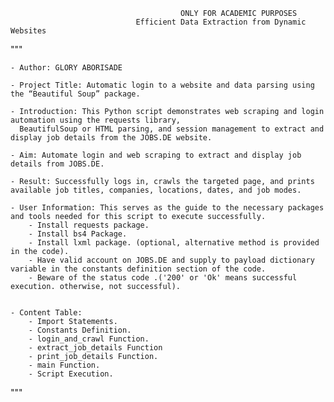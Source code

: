                                           ONLY FOR ACADEMIC PURPOSES
                                Efficient Data Extraction from Dynamic Websites

"""

    - Author: GLORY ABORISADE

    - Project Title: Automatic login to a website and data parsing using the “Beautiful Soup” package.

    - Introduction: This Python script demonstrates web scraping and login automation using the requests library, 
      BeautifulSoup or HTML parsing, and session management to extract and display job details from the JOBS.DE website.

    - Aim: Automate login and web scraping to extract and display job details from JOBS.DE.

    - Result: Successfully logs in, crawls the targeted page, and prints available job titles, companies, locations, dates, and job modes.

    - User Information: This serves as the guide to the necessary packages and tools needed for this script to execute successfully.
        - Install requests package.
        - Install bs4 Package.
        - Install lxml package. (optional, alternative method is provided in the code).
        - Have valid account on JOBS.DE and supply to payload dictionary variable in the constants definition section of the code.
        - Beware of the status code .('200' or 'Ok' means successful execution. otherwise, not successful).
                        

    - Content Table:
        - Import Statements. 
        - Constants Definition.
        - login_and_crawl Function.
        - extract_job_details Function
        - print_job_details Function.
        - main Function.
        - Script Execution.

"""
